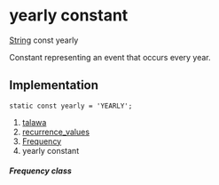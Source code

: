 
<div>

# yearly constant

</div>


[String](https://api.flutter.dev/flutter/dart-core/String-class.html)
const yearly



Constant representing an event that occurs every year.



## Implementation

``` language-dart
static const yearly = 'YEARLY';
```







1.  [talawa](../../index.html)
2.  [recurrence_values](../../constants_recurrence_values/)
3.  [Frequency](../../constants_recurrence_values/Frequency-class.html)
4.  yearly constant

##### Frequency class







